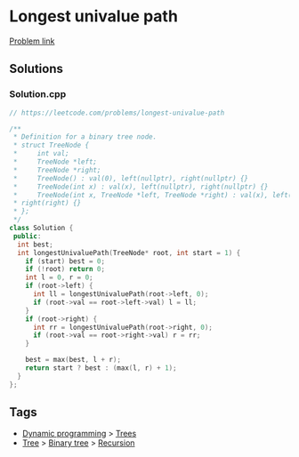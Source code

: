# Longest univalue path

[Problem link](https://leetcode.com/problems/longest-univalue-path)

## Solutions


### Solution.cpp
```cpp
// https://leetcode.com/problems/longest-univalue-path

/**
 * Definition for a binary tree node.
 * struct TreeNode {
 *     int val;
 *     TreeNode *left;
 *     TreeNode *right;
 *     TreeNode() : val(0), left(nullptr), right(nullptr) {}
 *     TreeNode(int x) : val(x), left(nullptr), right(nullptr) {}
 *     TreeNode(int x, TreeNode *left, TreeNode *right) : val(x), left(left),
 * right(right) {}
 * };
 */
class Solution {
 public:
  int best;
  int longestUnivaluePath(TreeNode* root, int start = 1) {
    if (start) best = 0;
    if (!root) return 0;
    int l = 0, r = 0;
    if (root->left) {
      int ll = longestUnivaluePath(root->left, 0);
      if (root->val == root->left->val) l = ll;
    }
    if (root->right) {
      int rr = longestUnivaluePath(root->right, 0);
      if (root->val == root->right->val) r = rr;
    }

    best = max(best, l + r);
    return start ? best : (max(l, r) + 1);
  }
};
```
## Tags

* [Dynamic programming](/Collections/dynamic-programming.md#dynamic-programming) > [Trees](/Collections/dynamic-programming.md#trees)
* [Tree](/Collections/tree.md#tree) > [Binary tree](/Collections/tree.md#binary-tree) > [Recursion](/Collections/tree.md#recursion)
